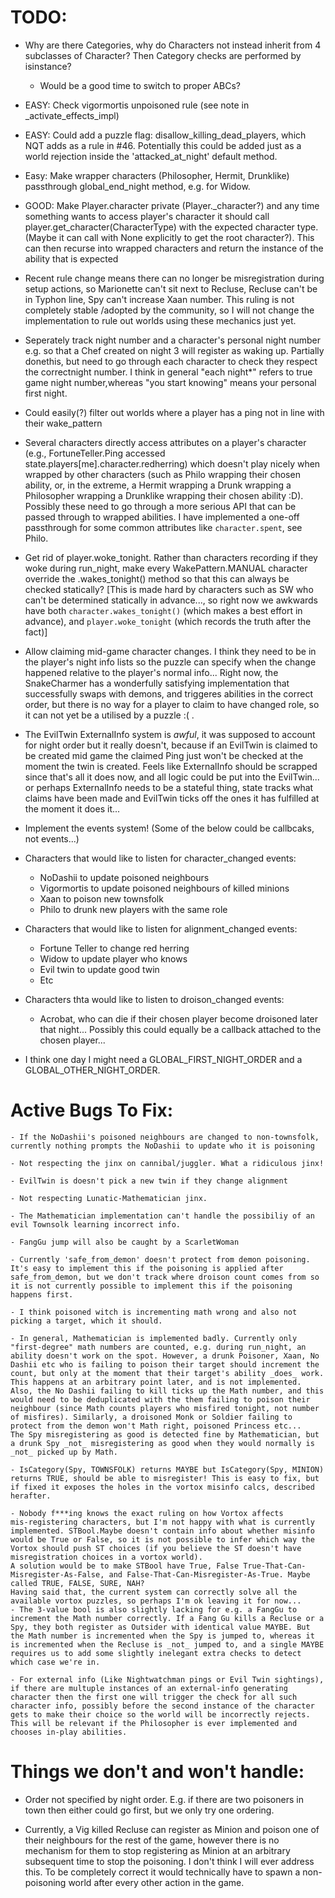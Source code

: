 # TODO:
 - Why are there Categories, why do Characters not instead inherit from 4 subclasses of Character? Then Category checks are performed by isinstance?
 	- Would be a good time to switch to proper ABCs?

 - EASY: Check vigormortis unpoisoned rule (see note in \_activate_effects_impl)

 - EASY: Could add a puzzle flag: disallow_killing_dead_players, which NQT adds as a rule in #46. Potentially this could be added just as a world rejection inside the 'attacked_at_night' default method.

- Easy: Make wrapper characters (Philosopher, Hermit, Drunklike) passthrough global_end_night method, e.g. for Widow.

- GOOD: Make Player.character private (Player.\_character?) and any time something wants to access player's character it should call player.get_character(CharacterType) with the expected character type. (Maybe it can call with None explicitly to get the root character?). This can then recurse into wrapped characters and return the instance of the ability that is expected

- Recent rule change means there can no longer be misregistration during setup actions, so Marionette can't sit next to Recluse, Recluse can't be in Typhon line, Spy can't increase Xaan number. This ruling is not completely stable /adopted by the community, so I will not change the implementation to rule out worlds using these mechanics just yet. 

- Seperately track night number and a character's personal night number
  e.g. so that a Chef created on night 3 will register as waking up. Partially donethis, but need to go through each character to check they respect the correctnight number. I think in general "each night*" refers to true game night number,whereas "you start knowing" means your personal first night.

 - Could easily(?) filter out worlds where a player has a ping not in line with their wake_pattern

 - Several characters directly access attributes on a player's character (e.g., FortuneTeller.Ping accessed state.players[me].character.redherring) which doesn't play nicely when wrapped by other characters (such as Philo wrapping their chosen ability, or, in the extreme, a Hermit wrapping a Drunk wrapping a Philosopher wrapping a Drunklike wrapping their chosen ability :D). Possibly these need to go through a more serious API that can be passed through to wrapped abilities. I have implemented a one-off passthrough for some common attributes like `character.spent`, see Philo. 

 - Get rid of player.woke_tonight. Rather than characters recording if they woke during run_night, make every WakePattern.MANUAL character override the .wakes_tonight() method so that this can always be checked statically? [This is made hard by characters such as SW who can't be determined statically in advance..., so right now we awkwards have both `character.wakes_tonight()` (which makes a best effort in advance), and `player.woke_tonight` (which records the truth after the fact)]

 - Allow claiming mid-game character changes. I think they need to be in the player's night info lists so the puzzle can specify when the change happened relative to the player's normal info... Right now, the SnakeCharmer has a wonderfully satisfying implementation that successfully swaps with demons, and triggeres abilities in the correct order, but there is no way for a player to claim to have changed role, so it can not yet be a utilised by a puzzle :( .

 - The EvilTwin ExternalInfo system is _awful_, it was supposed to account for night order but it really doesn't, because if an EvilTwin is claimed to be created mid game the claimed Ping just won't be checked at the moment the twin is created. Feels like ExternalInfo should be scrapped since that's all it does now, and all logic could be put into the EvilTwin... or perhaps ExternalInfo needs to be a stateful thing, state tracks what claims have been made and EvilTwin ticks off the ones it has fulfilled at the moment it does it...

 - Implement the events system! (Some of the below could be callbcaks, not events...)
 - Characters that would like to listen for character_changed events:
   - NoDashii to update poisoned neighbours
   - Vigormortis to update poisoned neighbours of killed minions
   - Xaan to poison new townsfolk
   - Philo to drunk new players with the same role
 - Characters that would like to listen for alignment_changed events:
   - Fortune Teller to change red herring
   - Widow to update player who knows
   - Evil twin to update good twin
   - Etc
 - Characters thta would like to listen to droison_changed events:
   - Acrobat, who can die if their chosen player become droisoned later that night...
     Possibly this could equally be a callback attached to the chosen player...

 - I think one day I might need a GLOBAL_FIRST_NIGHT_ORDER and a GLOBAL_OTHER_NIGHT_ORDER.


# Active Bugs To Fix:

	- If the NoDashii's poisoned neighbours are changed to non-townsfolk, currently nothing prompts the NoDashii to update who it is poisoning

	- Not respecting the jinx on cannibal/juggler. What a ridiculous jinx!

	- EvilTwin is doesn't pick a new twin if they change alignment

	- Not respecting Lunatic-Mathematician jinx.

	- The Mathematician implementation can't handle the possibiliy of an evil Townsolk learning incorrect info.

	- FangGu jump will also be caught by a ScarletWoman

	- Currently 'safe_from_demon' doesn't protect from demon poisoning. It's easy to implement this if the poisoning is applied after safe_from_demon, but we don't track where droison count comes from so it is not currently possible to implement this if the poisoning happens first.

	- I think poisoned witch is incrementing math wrong and also not picking a target, which it should.

	- In general, Mathematician is implemented badly. Currently only "first-degree" math numbers are counted, e.g. during run_night, an ability doesn't work on the spot. However, a drunk Poisoner, Xaan, No Dashii etc who is failing to poison their target should increment the count, but only at the moment that their target's ability _does_ work. This happens at an arbitrary point later, and is not implemented. Also, the No Dashii failing to kill ticks up the Math number, and this would need to be deduplicated with the them failing to poison their neighbour (since Math counts players who misfired tonight, not number of misfires). Similarly, a droisoned Monk or Soldier failing to protect from the demon won't Math right, poisoned Princess etc...
	The Spy misregistering as good is detected fine by Mathematician, but a drunk Spy _not_ misregistering as good when they would normally is _not_ picked up by Math.

	- IsCategory(Spy, TOWNSFOLK) returns MAYBE but IsCategory(Spy, MINION) 
	returns TRUE, should be able to misregister! This is easy to fix, but if fixed it exposes the holes in the vortox misinfo calcs, described herafter.

	- Nobody f***ing knows the exact ruling on how Vortox affects 
	mis-registering characters, but I'm not happy with what is currently implemented. STBool.Maybe doesn't contain info about whether misinfo would be True or False, so it is not possible to infer which way the Vortox should push ST choices (if you believe the ST doesn't have misregistration choices in a vortox world).
	A solution would be to make STBool have True, False True-That-Can-Misregister-As-False, and False-That-Can-Misregister-As-True. Maybe called TRUE, FALSE, SURE, NAH?
	Having said that, the current system can correctly solve all the available vortox puzzles, so perhaps I'm ok leaving it for now...
	- The 3-value bool is also slightly lacking for e.g. a FangGu to increment the Math number correctly. If a Fang Gu kills a Recluse or a Spy, they both register as Outsider with identical value MAYBE. But the Math number is incremented when the Spy is jumped to, whereas it is incremented when the Recluse is _not_ jumped to, and a single MAYBE requires us to add some slightly inelegant extra checks to detect which case we're in.

	- For external info (Like Nightwatchman pings or Evil Twin sightings), if there are multuple instances of an external-info generating character then the first one will trigger the check for all such character info, possibly before the second instance of the character gets to make their choice so the world will be incorrectly rejects. This will be relevant if the Philosopher is ever implemented and chooses in-play abilities.


# Things we don't and won't handle:

 - Order not specified by night order. E.g. if there are two poisoners in town then either could go first, but we only try one ordering.

 - Currently, a Vig killed Recluse can register as Minion and poison one of their neighbours for the rest of the game, however there is no mechanism for them to stop registering as Minion at an arbitrary subsequent time to stop the poisoning. I don't think I will ever address this. To be completely correct it would technically have to spawn a non-poisoning world after every other action in the game.